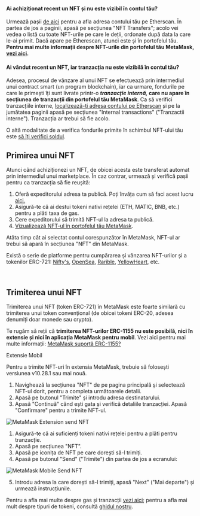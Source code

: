 #### Ai achiziționat recent un NFT și nu este vizibil în contul tău?


Urmează pașii [de aici](https://support.metamask.io/hc/en-us/articles/360057536611) pentru a afla adresa contului tău pe Etherscan. În partea de jos a paginii, apasă pe secțiunea "NFT Transfers"; acolo vei vedea o listă cu toate NFT-urile pe care le deții, ordonate după data la care le-ai primit. Dacă apare pe Etherescan, atunci este și în portofelul tău. **Pentru mai multe informații despre NFT-urile din portofelul tău MetaMask, [vezi aici](https://support.metamask.io/hc/en-us/articles/360058238591).**


#### Ai vândut recent un NFT, iar tranzacția nu este vizibilă în contul tău?


Adesea, procesul de vânzare al unui NFT se efectuează prin intermediul unui contract smart (un program blockchain), iar ca urmare, fondurile pe care le primești îți sunt livrate printr-o ***tranzacție internă,* care nu apare în secțiunea de tranzacții din portofelul tău MetaMask**. Ca să verifici tranzacțiile interne, [localizează-ti adresa contului pe Etherscan](https://support.metamask.io/hc/en-us/articles/360057536611) și pe la jumătatea paginii apasă pe secțiunea "Internal transactions" ("Tranzactii interne"). Tranzacția ar trebui să fie acolo.


O altă modalitate de a verifica fondurile primite în schimbul NFT-ului tău este [să îți verifici soldul](https://support.metamask.io/hc/en-us/articles/4407623354139).



Primirea unui NFT
------------------


Atunci când achiziționezi un NFT, de obicei acesta este transferat automat prin intermediul unui marketplace. În caz contrar, urmează și verifică pașii pentru ca tranzacția să fie reușită: 


1. Oferă expeditorului adresa ta publică. Poți învăța cum să faci acest lucru [aici.](https://support.metamask.io/hc/en-us/articles/360015289512)
2. Asigură-te că ai destui tokeni nativi rețelei (ETH, MATIC, BNB, etc.) pentru a plăti taxa de gas.
3. Cere expeditorului să trimită NFT-ul la adresa ta publică.
4. [Vizualizează NFT-ul în portofelul tău MetaMask](https://support.metamask.io/hc/en-us/articles/360058238591).


Atâta timp cât ai selectat contul corespunzător în MetaMask, NFT-ul ar trebui să apară în secțiunea "NFT" din MetaMask.


Există o serie de platforme pentru cumpărarea și vânzarea NFT-urilor și a tokenilor ERC-721: [Nifty's](https://niftys.com/), [OpenSea](https://opensea.io/), [Rarible](https://rarible.com/), [YellowHeart](https://yh.io/), etc. 


 


Trimiterea unui NFT
-------------------


Trimiterea unui NFT (token ERC-721) în MetaMask este foarte similară cu trimiterea unui token convenţional (de obicei tokeni ERC-20, adesea denumiți doar monede sau crypto). 


Te rugăm să reții că **trimiterea NFT-urilor ERC-1155 nu este posibilă, nici în extensie și nici în aplicația MetaMask pentru mobil**. Vezi aici pentru mai multe informații: [MetaMask suportă ERC-1155?](https://support.metamask.io/hc/en-us/articles/360058488651)




Extensie Mobil


Pentru a trimite NFT-uri în extensia MetaMask, trebuie să folosești versiunea v10.28.1 sau mai nouă.


1. Navighează la secțiunea "NFT" de pe pagina principală și selectează NFT-ul dorit, pentru a completa următoarele detalii.
2. Apasă pe butonul "Trimite" și introdu adresa destinatarului.
3. Apasă "Continuă" când ești gata și verifică detaliile tranzacției. Apasă "Confirmare" pentru a trimite NFT-ul.


![MetaMask Extension send NFT](https://support.metamask.io/hc/article_attachments/14278199815195)




1. Asigură-te că ai suficienți tokeni nativi rețelei pentru a plăti pentru tranzacție.
2. Apasă pe secțiunea "NFT".
3. Apasă pe iconița de NFT pe care dorești să-l trimiți.
4. Apasă pe butonul "Send" ("Trimite") din partea de jos a ecranului:


![MetaMask Mobile Send NFT](https://support.metamask.io/hc/article_attachments/12539451275163)


5. Introdu adresa la care dorești să-l trimiți, apasă "Next" ("Mai departe") și urmează instrucțiunile.


Pentru a afla mai multe despre gas și tranzacții [vezi aici](https://support.metamask.io/hc/en-us/articles/4404600179227-User-Guide-Gas); pentru a afla mai mult despre tipuri de tokeni, consultă [ghidul nostru](https://support.metamask.io/hc/en-us/articles/4405497827355-User-guide-Tokens).



